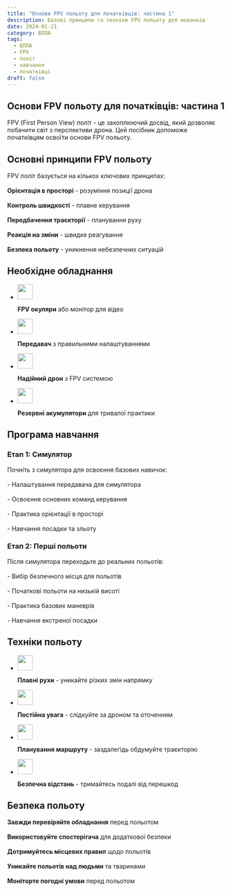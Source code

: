 ```yaml
---
title: "Основи FPV польоту для початківців: частина 1"
description: Базові принципи та техніки FPV польоту для новачків
date: 2024-01-21
category: БПЛА
tags:
  - БПЛА
  - FPV
  - політ
  - навчання
  - початківці
draft: false
---
```




<section id="basics" class="scroll-mt-24">

<h1 class="text-[20px] md:text-[24px] font-[Montserrat] mb-[10px] font-medium">Основи FPV польоту для початківців: частина 1</h1>
<p class="text-[15px] md:text-[16px] font-[Montserrat]">FPV (First Person View) політ - це захоплюючий досвід, який дозволяє побачити світ з перспективи дрона. Цей посібник допоможе початківцям освоїти основи FPV польоту.
</p>

<h2 class="font-[Montserrat] text-[20px] lg:text-[24px] border-b border-[#ba0108] pb-3 font-normal mb-3 mt-[30px]">Основні принципи FPV польоту</h2>
<p class="text-[16px] font-normal font-[Montserrat]">
FPV політ базується на кількох ключових принципах:
<br />
<br />
<strong>Орієнтація в просторі</strong> - розуміння позиції дрона
<br />
<br />
<strong>Контроль швидкості</strong> - плавне керування
<br />
<br />
<strong>Передбачення траєкторії</strong> - планування руху
<br />
<br />
<strong>Реакція на зміни</strong> - швидке реагування
<br />
<br />
<strong>Безпека польоту</strong> - уникнення небезпечних ситуацій
</p>
</section>

<section id="equipment" class="mt-10 scroll-mt-24">
<h2 class="font-[Montserrat] text-[20px] lg:text-[24px] border-b border-[#ba0108] pb-3 font-normal mb-3">Необхідне обладнання</h2>
<ul class="list-disc pl-5 space-y-2 text-[#333]">
<li class="flex gap-3 items-center">
<img width="35" height="35" src="/img/list-guide-one.png" alt="" style="filter: none; box-shadow: none;" />
<p class="text-[16px] font-normal font-[Montserrat]">
<strong>FPV окуляри</strong> або монітор для відео
</p>
</li>

<li class="flex gap-3 items-center">
<img width="35" height="35" src="/img/list-guide-two.png" alt="" style="filter: none; box-shadow: none;" />
<p class="text-[16px] font-normal font-[Montserrat]">
<strong>Передавач</strong> з правильними налаштуваннями
</p>
</li>

<li class="flex gap-3 items-center">
<img width="35" height="35" src="/img/list-guide-three.png" alt="" style="filter: none; box-shadow: none;" />
<p class="text-[16px] font-normal font-[Montserrat]">
<strong>Надійний дрон</strong> з FPV системою
</p>
</li>

<li class="flex gap-3 items-center">
<img width="35" height="35" src="/img/list-guide-four.png" alt="" style="filter: none; box-shadow: none;" />
<p class="text-[16px] font-normal font-[Montserrat]">
<strong>Резервні акумулятори</strong> для тривалої практики
</p>
</li>
</ul>
</section>

<section id="training" class="scroll-mt-24 mt-10 bg-[#f5f5f5] px-[29px] py-[27px]">
<h2 class="font-[Montserrat] text-[20px] lg:text-[24px] border-b border-[#ba0108] pb-3 font-normal mb-3">Програма навчання</h2>
<h3 class="font-[Montserrat] text-[18px] font-normal mb-3">Етап 1: Симулятор</h3>
<p class="text-[16px] font-normal font-[Montserrat]">
Почніть з симулятора для освоєння базових навичок:
<br />
<br />
- Налаштування передавача для симулятора
<br />
<br />
- Освоєння основних команд керування
<br />
<br />
- Практика орієнтації в просторі
<br />
<br />
- Навчання посадки та зльоту
</p>

<h3 class="font-[Montserrat] text-[18px] font-normal mb-3 mt-6">Етап 2: Перші польоти</h3>
<p class="text-[16px] font-normal font-[Montserrat]">
Після симулятора переходьте до реальних польотів:
<br />
<br />
- Вибір безпечного місця для польотів
<br />
<br />
- Початкові польоти на низькій висоті
<br />
<br />
- Практика базових маневрів
<br />
<br />
- Навчання екстреної посадки
</p>
</section>

<section id="techniques" class="mt-10 scroll-mt-24">
<h2 class="font-[Montserrat] text-[20px] lg:text-[24px] border-b border-[#ba0108] pb-3 font-normal mb-3">Техніки польоту</h2>
<ul class="list-disc pl-5 space-y-2 text-[#333]">
<li class="flex gap-3 items-center">
<img width="35" height="35" src="/img/list-guide-one.png" alt="" style="filter: none; box-shadow: none;" />
<p class="text-[16px] font-normal font-[Montserrat]">
<strong>Плавні рухи</strong> - уникайте різких змін напрямку
</p>
</li>

<li class="flex gap-3 items-center">
<img width="35" height="35" src="/img/list-guide-two.png" alt="" style="filter: none; box-shadow: none;" />
<p class="text-[16px] font-normal font-[Montserrat]">
<strong>Постійна увага</strong> - слідкуйте за дроном та оточенням
</p>
</li>

<li class="flex gap-3 items-center">
<img width="35" height="35" src="/img/list-guide-three.png" alt="" style="filter: none; box-shadow: none;" />
<p class="text-[16px] font-normal font-[Montserrat]">
<strong>Планування маршруту</strong> - заздалегідь обдумуйте траєкторію
</p>
</li>

<li class="flex gap-3 items-center">
<img width="35" height="35" src="/img/list-guide-four.png" alt="" style="filter: none; box-shadow: none;" />
<p class="text-[16px] font-normal font-[Montserrat]">
<strong>Безпечна відстань</strong> - тримайтесь подалі від перешкод
</p>
</li>
</ul>
</section>

<section id="safety" class="mt-10 scroll-mt-24">
<h2 class="font-[Montserrat] text-[20px] lg:text-[24px] border-b border-[#ba0108] pb-3 font-normal mb-3">Безпека польоту</h2>
<p class="text-[16px] font-normal font-[Montserrat]">
<strong>Завжди перевіряйте обладнання</strong> перед польотом
<br />
<br />
<strong>Використовуйте спостерігача</strong> для додаткової безпеки
<br />
<br />
<strong>Дотримуйтесь місцевих правил</strong> щодо польотів
<br />
<br />
<strong>Уникайте польотів над людьми</strong> та тваринами
<br />
<br />
<strong>Моніторте погодні умови</strong> перед польотом
</p>
</section> 
